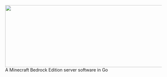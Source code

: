 <a href="https://github.com/Irmine/GoMine">
    <img src="https://github.com/Irmine/GoMine/blob/master/GoMineLogo.jpg" width="600" height="200" align="left">
</a> <br> <br> <br> <br> <br> <br> <br> <hr>

A Minecraft Bedrock Edition server software in Go
